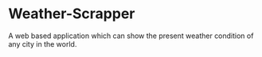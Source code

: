 # Weather-Scrapper
A web based application which can show the present weather condition of any city in the world.
